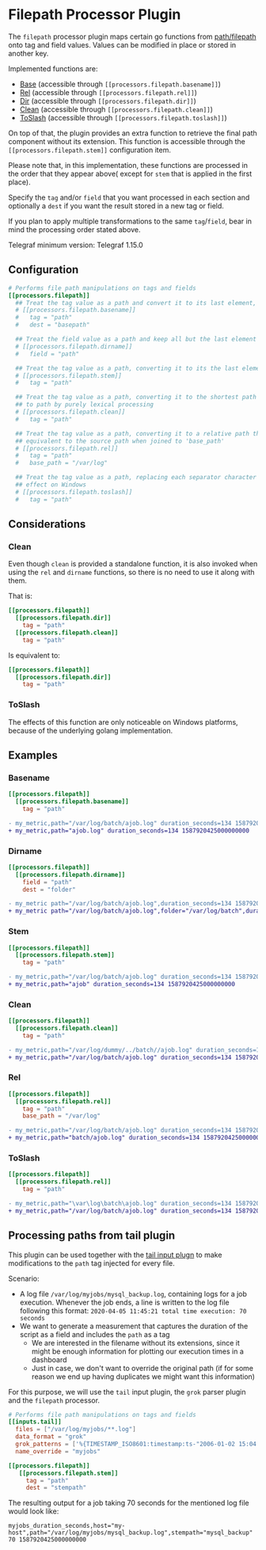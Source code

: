 <!-- markdownlint-disable MD024 -->

# Filepath Processor Plugin

The `filepath` processor plugin maps certain go functions from [path/filepath](https://golang.org/pkg/path/filepath/)
onto tag and field values. Values can be modified in place or stored in another key.

Implemented functions are:

* [Base](https://golang.org/pkg/path/filepath/#Base) (accessible through `[[processors.filepath.basename]]`)
* [Rel](https://golang.org/pkg/path/filepath/#Rel) (accessible through `[[processors.filepath.rel]]`)
* [Dir](https://golang.org/pkg/path/filepath/#Dir) (accessible through `[[processors.filepath.dir]]`)
* [Clean](https://golang.org/pkg/path/filepath/#Clean) (accessible through `[[processors.filepath.clean]]`)
* [ToSlash](https://golang.org/pkg/path/filepath/#ToSlash) (accessible through `[[processors.filepath.toslash]]`)

 On top of that, the plugin provides an extra function to retrieve the final path component without its extension. This
 function is accessible through the `[[processors.filepath.stem]]` configuration item.

Please note that, in this implementation, these functions are processed in the order that they appear above( except for
`stem` that is applied in the first place).

Specify the `tag` and/or `field` that you want processed in each section and optionally a `dest` if you want the result
stored in a new tag or field.

If you plan to apply multiple transformations to the same `tag`/`field`, bear in mind the processing order stated above.

Telegraf minimum version: Telegraf 1.15.0

## Configuration

```toml @sample.conf
# Performs file path manipulations on tags and fields
[[processors.filepath]]
  ## Treat the tag value as a path and convert it to its last element, storing the result in a new tag
  # [[processors.filepath.basename]]
  #   tag = "path"
  #   dest = "basepath"

  ## Treat the field value as a path and keep all but the last element of path, typically the path's directory
  # [[processors.filepath.dirname]]
  #   field = "path"

  ## Treat the tag value as a path, converting it to its the last element without its suffix
  # [[processors.filepath.stem]]
  #   tag = "path"

  ## Treat the tag value as a path, converting it to the shortest path name equivalent
  ## to path by purely lexical processing
  # [[processors.filepath.clean]]
  #   tag = "path"

  ## Treat the tag value as a path, converting it to a relative path that is lexically
  ## equivalent to the source path when joined to 'base_path'
  # [[processors.filepath.rel]]
  #   tag = "path"
  #   base_path = "/var/log"

  ## Treat the tag value as a path, replacing each separator character in path with a '/' character. Has only
  ## effect on Windows
  # [[processors.filepath.toslash]]
  #   tag = "path"
```

## Considerations

### Clean

Even though `clean` is provided a standalone function, it is also invoked when using the `rel` and `dirname` functions,
so there is no need to use it along with them.

That is:

 ```toml
[[processors.filepath]]
   [[processors.filepath.dir]]
     tag = "path"
   [[processors.filepath.clean]]
     tag = "path"
 ```

Is equivalent to:

 ```toml
[[processors.filepath]]
   [[processors.filepath.dir]]
     tag = "path"
 ```

### ToSlash

The effects of this function are only noticeable on Windows platforms, because of the underlying golang implementation.

## Examples

### Basename

```toml
[[processors.filepath]]
  [[processors.filepath.basename]]
    tag = "path"
```

```diff
- my_metric,path="/var/log/batch/ajob.log" duration_seconds=134 1587920425000000000
+ my_metric,path="ajob.log" duration_seconds=134 1587920425000000000
```

### Dirname

```toml
[[processors.filepath]]
  [[processors.filepath.dirname]]
    field = "path"
    dest = "folder"
```

```diff
- my_metric path="/var/log/batch/ajob.log",duration_seconds=134 1587920425000000000
+ my_metric path="/var/log/batch/ajob.log",folder="/var/log/batch",duration_seconds=134 1587920425000000000
```

### Stem

```toml
[[processors.filepath]]
  [[processors.filepath.stem]]
    tag = "path"
```

```diff
- my_metric,path="/var/log/batch/ajob.log" duration_seconds=134 1587920425000000000
+ my_metric,path="ajob" duration_seconds=134 1587920425000000000
```

### Clean

```toml
[[processors.filepath]]
  [[processors.filepath.clean]]
    tag = "path"
```

```diff
- my_metric,path="/var/log/dummy/../batch//ajob.log" duration_seconds=134 1587920425000000000
+ my_metric,path="/var/log/batch/ajob.log" duration_seconds=134 1587920425000000000
```

### Rel

```toml
[[processors.filepath]]
  [[processors.filepath.rel]]
    tag = "path"
    base_path = "/var/log"
```

```diff
- my_metric,path="/var/log/batch/ajob.log" duration_seconds=134 1587920425000000000
+ my_metric,path="batch/ajob.log" duration_seconds=134 1587920425000000000
```

### ToSlash

```toml
[[processors.filepath]]
  [[processors.filepath.rel]]
    tag = "path"
```

```diff
- my_metric,path="\var\log\batch\ajob.log" duration_seconds=134 1587920425000000000
+ my_metric,path="/var/log/batch/ajob.log" duration_seconds=134 1587920425000000000
```

## Processing paths from tail plugin

This plugin can be used together with the
[tail input plugn](https://github.com/DeadlyCrush/telegraf/tree/master/plugins/inputs/tail) to make modifications
to the `path` tag injected for every file.

Scenario:

* A log file `/var/log/myjobs/mysql_backup.log`, containing logs for a job execution. Whenever the job ends, a line is
written to the log file following this format: `2020-04-05 11:45:21 total time execution: 70 seconds`
* We want to generate a measurement that captures the duration of the script as a field and includes the `path` as a
tag
  * We are interested in the filename without its extensions, since it might be enough information for plotting our
    execution times in a dashboard
  * Just in case, we don't want to override the original path (if for some reason we end up having duplicates we might
    want this information)

For this purpose, we will use the `tail` input plugin, the `grok` parser plugin and the `filepath` processor.

```toml
# Performs file path manipulations on tags and fields
[[inputs.tail]]
  files = ["/var/log/myjobs/**.log"]
  data_format = "grok"
  grok_patterns = ['%{TIMESTAMP_ISO8601:timestamp:ts-"2006-01-02 15:04:05"} total time execution: %{NUMBER:duration_seconds:int}']
  name_override = "myjobs"

[[processors.filepath]]
   [[processors.filepath.stem]]
     tag = "path"
     dest = "stempath"
```

The resulting output for a job taking 70 seconds for the mentioned log file would look like:

```text
myjobs_duration_seconds,host="my-host",path="/var/log/myjobs/mysql_backup.log",stempath="mysql_backup" 70 1587920425000000000
```
